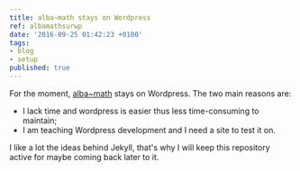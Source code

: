```yaml
---
title: alba~math stays on Wordpress
ref: albamathsurwp
date: '2016-09-25 01:42:23 +0100'
tags:
- blog
- setup
published: true
---
```


For the moment, [alba~math](http://albamath.com) stays on Wordpress.
The two main reasons are:

  *  I lack time and wordpress is easier thus less time-consuming to maintain;
  *  I am teaching Wordpress development and I need a site to test it on.

I like a lot the ideas behind Jekyll, that's why I will keep this repository active for maybe coming back later to it.
